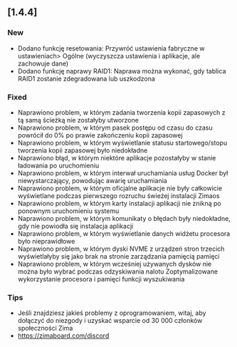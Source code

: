 ## [1.4.4]
### New
- Dodano funkcję resetowania: Przywróć ustawienia fabryczne w ustawieniach> Ogólne (wyczyszcza ustawienia i aplikacje, ale zachowuje dane)
- Dodano funkcję naprawy RAID1: Naprawa można wykonać, gdy tablica RAID1 zostanie zdegradowana lub uszkodzona
### Fixed
- Naprawiono problem, w którym zadania tworzenia kopii zapasowych z tą samą ścieżką nie zostałyby utworzone
- Naprawiono problem, w którym pasek postępu od czasu do czasu powrócił do 0% po prawie zakończeniu kopii zapasowej
- Naprawiono problem, w którym wyświetlanie statusu startowego/stopu tworzenia kopii zapasowej było niedokładne
- Naprawiono błąd, w którym niektóre aplikacje pozostałyby w stanie ładowania po uruchomieniu
- Naprawiono problem, w którym interwał uruchamiania usług Docker był niewystarczający, powodując awarię uruchamiania
- Naprawiono problem, w którym oficjalne aplikacje nie były całkowicie wyświetlane podczas pierwszego rozruchu świeżej instalacji Zimaos
- Naprawiono problem, w którym karty instalacji aplikacji nie znikną po ponownym uruchomieniu systemu
- Naprawiono problem, w którym komunikaty o błędach były niedokładne, gdy nie powiodła się instalacja aplikacji
- Naprawiono problem, w którym wyświetlanie danych widżetu procesora było nieprawidłowe
- Naprawiono problem, w którym dyski NVME z urządzeń stron trzecich wyświetlałyby się jako brak na stronie zarządzania pamięcią pamięci
- Naprawiono problem, w którym wcześniej używanych dysków nie można było wybrać podczas odzyskiwania nalotu
Zoptymalizowane wykorzystanie procesora i pamięci funkcji wyszukiwania
### Tips
- Jeśli znajdziesz jakieś problemy z oprogramowaniem, witaj, aby dołączyć do niezgody i uzyskać wsparcie od 30 000 członków społeczności Zima
- <a href = "https://zimaboard.com/discord" target = "_ puste" style = "color: blue"> https://zimaboard.com/discord </a>
